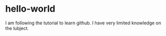 # hello-world
I am following the tutorial to learn github. I have very limited knowledge on the lubject.
